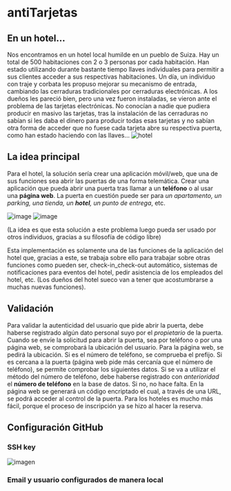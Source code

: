 # antiTarjetas
## En un hotel...
Nos encontramos en un hotel local humilde en un pueblo de Suiza. Hay un total de 500 habitaciones con 2 o 3 personas por cada habitación.
Han estado utilizando durante bastante tiempo llaves individuales para permitir a sus clientes acceder a sus respectivas habitaciones. 
Un día, un individuo con traje y corbata les propuso mejorar su mecanismo de entrada, cambiando las cerraduras tradicionales por cerraduras electrónicas.
A los dueños les pareció bien, pero una vez fueron instaladas, se vieron ante el problema de las tarjetas electrónicas. No conocían a nadie que pudiera producir en masivo las tarjetas, tras la instalación de las cerraduras no sabían si les daba el dinero para producir todas esas tarjetas y no sabían otra forma de acceder que no fuese cada tarjeta abre su respectiva puerta, como han estado haciendo con las llaves...
![hotel](https://github.com/smallPingu/antiTarjetas/assets/134606360/c449ad4a-bb4c-4e70-a626-a80194724d26)

## La idea principal 
Para el hotel, la solución sería crear una aplicación móvil/web, que una de sus funciones sea abrir las puertas de una forma telemática.
Crear una aplicación que pueda abrir una puerta tras llamar a un **teléfono** o al usar una **página web**.
La puerta en cuestión puede ser para _un apartamento, un parking, una tienda, un **hotel**, un punto de entrega_, etc.

![image](https://github.com/smallPingu/antiTarjetas/assets/134606360/462a1a73-7f12-45ce-8843-13b7edfffe86)
![image](https://github.com/smallPingu/antiTarjetas/assets/134606360/8319e091-5cdb-4a90-9421-acaaf031313a)

(La idea es que esta solución a este problema luego pueda ser usado por otros individuos, gracias a su filosofía de código libre)

Esta implementación es solamente una de las funciones de la aplicación del hotel que, gracias a este, se trabaja sobre ello para trabajar sobre otras funciones como pueden ser, check-in_check-out automático, sistemas de notificaciones para eventos del hotel, pedir asistencia de los empleados del hotel, etc. (Los dueños del hotel sueco van a tener que acostumbrarse a muchas nuevas funciones).

## Validación 
Para validar la autenticidad del usuario que pide abrir la puerta, debe haberse registrado algún dato personal suyo por el _propietario_ de la puerta.
Cuando se envíe la solicitud para abrir la puerta, sea por teléfono o por una página web, se comprobará la ubicación del usuario. Para la página web, se pedirá la ubicación. Si es el número de teléfono, se comprueba el prefijo. Si es cercana a la puerta (página web pide más cercanía que el número de teléfono), se permite comprobar los siguientes datos.
Si se va a utilizar el método del número de teléfono, debe haberse registrado con _anterioridad_ el **número de teléfono** en la base de datos. Si no, no hace falta.
En la página web se generará un código encriptado el cual, a través de una URL, se podrá acceder al control de la puerta.
Para los hoteles es mucho más fácil, porque el proceso de inscripción ya se hizo al hacer la reserva.

## Configuración GitHub
### SSH key
![imagen](https://github.com/smallPingu/antiTarjetas/assets/134606360/00b224f7-230c-404a-bf8e-6be350fac35b)


### Email y usuario configurados de manera local


